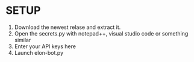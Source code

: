 <h1>SETUP</h1>

1. Download the newest relase and extract it.
2. Open the secrets.py with notepad++, visual studio code or something similar
3. Enter your API keys here
4. Launch elon-bot.py
